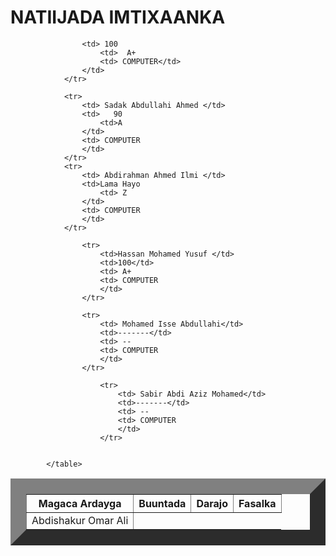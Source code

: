 <!Doctype html>
<html>
    <title> Natiijo</title>
    <head>
        <link rel="stylesheet" href="table.css"/>
        <body>  
            <h1> NATIIJADA IMTIXAANKA</h1>
            <table border="25">
                <tr>
                    <th>Magaca Ardayga </th>
                    <th>Buuntada</th>
                    <th>Darajo</th>
                    <th>Fasalka</th>
                </tr>
                <tr>
                    <td> Abdishakur Omar Ali</td>
                   
                    <td> 100 
                        <td>  A+
                        <td> COMPUTER</td>
                    </td>
                </tr>
            
                <tr>
                    <td> Sadak Abdullahi Ahmed </td>
                    <td>   90
                        <td>A  
                    </td>
                    <td> COMPUTER
                    </td>
                </tr>
                <tr>
                    <td> Abdirahman Ahmed Ilmi </td>
                    <td>Lama Hayo  
                        <td> Z
                    </td>
                    <td> COMPUTER
                    </td>
                </tr>
               
                    <tr>
                        <td>Hassan Mohamed Yusuf </td>
                        <td>100</td>
                        <td> A+
                        <td> COMPUTER
                        </td>
                    </tr>
                   
                    <tr>
                        <td> Mohamed Isse Abdullahi</td>
                        <td>-------</td>
                        <td> --
                        <td> COMPUTER
                        </td>
                    </tr>
                    
                        <tr>
                            <td> Sabir Abdi Aziz Mohamed</td>
                            <td>-------</td>
                            <td> --
                            <td> COMPUTER
                            </td>
                        </tr>
                    
               
            </table>
        
    

